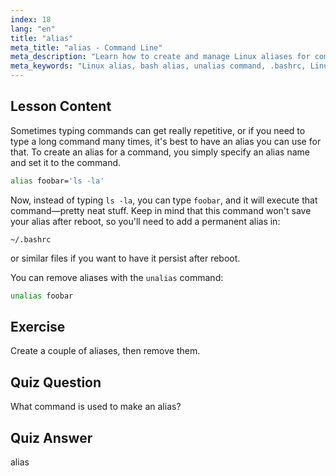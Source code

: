 ```yaml
---
index: 18
lang: "en"
title: "alias"
meta_title: "alias - Command Line"
meta_description: "Learn how to create and manage Linux aliases for common commands. Discover temporary and permanent alias setup in .bashrc. Improve your command-line efficiency!"
meta_keywords: "Linux alias, bash alias, unalias command, .bashrc, Linux tutorial, command line, beginner Linux, Linux guide"
---
```


## Lesson Content

Sometimes typing commands can get really repetitive, or if you need to type a long command many times, it's best to have an alias you can use for that. To create an alias for a command, you simply specify an alias name and set it to the command.

```bash
alias foobar='ls -la'
```

Now, instead of typing `ls -la`, you can type `foobar`, and it will execute that command—pretty neat stuff. Keep in mind that this command won't save your alias after reboot, so you'll need to add a permanent alias in:

```plaintext
~/.bashrc
```

or similar files if you want to have it persist after reboot.

You can remove aliases with the `unalias` command:

```bash
unalias foobar
```

## Exercise

Create a couple of aliases, then remove them.

## Quiz Question

What command is used to make an alias?

## Quiz Answer

alias

